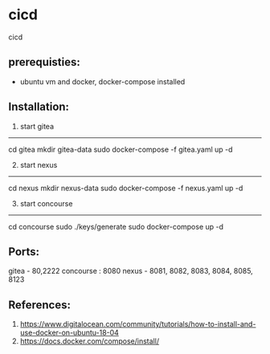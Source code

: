 # cicd
cicd

## prerequisties:

- ubuntu vm and docker, docker-compose installed



## Installation:

1. start gitea
----------------
cd gitea
mkdir gitea-data
sudo docker-compose -f gitea.yaml up -d


2. start nexus
----------------
cd nexus
mkdir nexus-data
sudo docker-compose -f nexus.yaml up -d

3. start concourse
-------------------
cd concourse
sudo ./keys/generate
sudo docker-compose up -d


## Ports:

gitea - 80,2222
concourse : 8080
nexus - 8081, 8082, 8083, 8084, 8085, 8123



## References:
1. https://www.digitalocean.com/community/tutorials/how-to-install-and-use-docker-on-ubuntu-18-04
2. https://docs.docker.com/compose/install/
